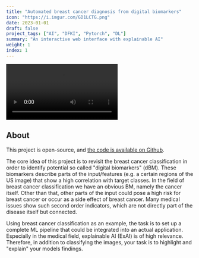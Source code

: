 ```yaml
---
title: "Automated breast cancer diagnosis from digital biomarkers"
icon: "https://i.imgur.com/GD1LCTG.png"
date: 2023-01-01
draft: false
project_tags: ["AI", "DFKI", "Pytorch", "DL"]
summary: "An interactive web interface with explainable AI"
weight: 1
index: 1
---
```


<div>
<video src="https://github.com/PedroMartelleto/Breast-Cancer-dBM/assets/35240934/8536a58d-6c88-440a-91b6-3b9212577af9" autoplay="true" loop="true"></video>
</div>

## About

This project is open-source, and <a href="https://github.com/PedroMartelleto/Breast-Cancer-dBM">the code is available on Github</a>.

The core idea of this project is to revisit the breast cancer classification in order to identify potential so called "digital biomarkers" (dBM). These biomarkers describe parts of the input/features (e.g. a certain regions of the US image) that show a high correlation with target classes. In the field of breast cancer classification we have an obvious BM, namely the cancer itself. Other than that, other parts of the input could pose a high risk for breast cancer or occur as a side effect of breast cancer. Many medical issues show such second order indicators, which are not directly part of the disease itself but connected.

Using breast cancer classification as an example, the task is to set up a complete ML pipeline that could be integrated into an actual application. Especially in the medical field, explainable AI (ExAI) is of high relevance. Therefore, in addition to classifying the images, your task is to highlight and "explain" your models findings. 

